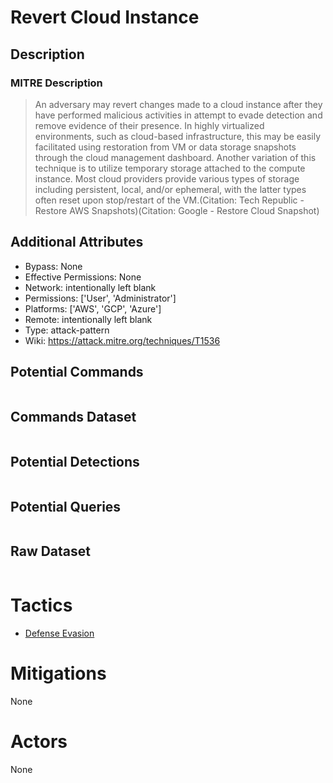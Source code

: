 
# Revert Cloud Instance

## Description

### MITRE Description

> An adversary may revert changes made to a cloud instance after they have performed malicious activities in attempt to evade detection and remove evidence of their presence. In highly virtualized environments, such as cloud-based infrastructure, this may be easily facilitated using restoration from VM or data storage snapshots through the cloud management dashboard. Another variation of this technique is to utilize temporary storage attached to the compute instance. Most cloud providers provide various types of storage including persistent, local, and/or ephemeral, with the latter types often reset upon stop/restart of the VM.(Citation: Tech Republic - Restore AWS Snapshots)(Citation: Google - Restore Cloud Snapshot)

## Additional Attributes

* Bypass: None
* Effective Permissions: None
* Network: intentionally left blank
* Permissions: ['User', 'Administrator']
* Platforms: ['AWS', 'GCP', 'Azure']
* Remote: intentionally left blank
* Type: attack-pattern
* Wiki: https://attack.mitre.org/techniques/T1536

## Potential Commands

```

```

## Commands Dataset

```

```

## Potential Detections

```json

```

## Potential Queries

```json

```

## Raw Dataset

```json

```

# Tactics


* [Defense Evasion](../tactics/Defense-Evasion.md)


# Mitigations

None

# Actors

None
